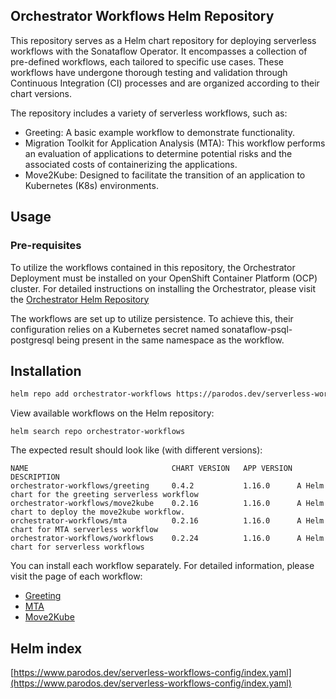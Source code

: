 ## Orchestrator Workflows Helm Repository

This repository serves as a Helm chart repository for deploying serverless workflows with the Sonataflow Operator. It encompasses a collection of pre-defined workflows, each tailored to specific use cases. These workflows have undergone thorough testing and validation through Continuous Integration (CI) processes and are organized according to their chart versions.

The repository includes a variety of serverless workflows, such as:

* Greeting: A basic example workflow to demonstrate functionality.
* Migration Toolkit for Application Analysis (MTA): This workflow performs an evaluation of applications to determine potential risks and the associated costs of containerizing the applications.
* Move2Kube: Designed to facilitate the transition of an application to Kubernetes (K8s) environments.

## Usage

### Pre-requisites
To utilize the workflows contained in this repository, the Orchestrator Deployment must be installed on your OpenShift Container Platform (OCP) cluster. For detailed instructions on installing the Orchestrator, please visit the [Orchestrator Helm Repository](https://www.parodos.dev/orchestrator-helm-chart/)

The workflows are set up to utilize persistence. To achieve this, their configuration relies on a Kubernetes secret named sonataflow-psql-postgresql being present in the same namespace as the workflow. 

## Installation
```bash
helm repo add orchestrator-workflows https://parodos.dev/serverless-workflows-config
```

View available workflows on the Helm repository:
```
helm search repo orchestrator-workflows
```

The expected result should look like (with different versions):
```
NAME                            	CHART VERSION	APP VERSION	DESCRIPTION                                      
orchestrator-workflows/greeting 	0.4.2        	1.16.0     	A Helm chart for the greeting serverless workflow
orchestrator-workflows/move2kube	0.2.16       	1.16.0     	A Helm chart to deploy the move2kube workflow.   
orchestrator-workflows/mta      	0.2.16       	1.16.0     	A Helm chart for MTA serverless workflow         
orchestrator-workflows/workflows	0.2.24       	1.16.0     	A Helm chart for serverless workflows
```

You can install each workflow separately. For detailed information, please visit the page of each workflow:
* [Greeting](https://github.com/parodos-dev/serverless-workflows-config/blob/gh-pages/docs/greeting/README.md)
* [MTA](https://github.com/parodos-dev/serverless-workflows-config/blob/gh-pages/docs/mta/README.md)
* [Move2Kube](https://github.com/parodos-dev/serverless-workflows-config/blob/gh-pages/docs/move2kube/README.md)

## Helm index
[https://www.parodos.dev/serverless-workflows-config/index.yaml](https://www.parodos.dev/serverless-workflows-config/index.yaml)
